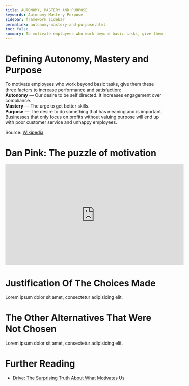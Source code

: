 ```yaml
---
title: AUTONOMY, MASTERY AND PURPOSE
keywords: Autonomy Mastery Purpose
sidebar: framework_sidebar
permalink: autonomy-mastery-and-purpose.html
toc: false
summary: To motivate employees who work beyond basic tasks, give them these three factors to increase performance and satisfaction, Autonomy, Mastery and Purpose.
---
```


# Defining Autonomy, Mastery and Purpose
To motivate employees who work beyond basic tasks, give them these three factors to increase performance and satisfaction:
<br><b>Autonomy</b> — Our desire to be self directed. It increases engagement over compliance.
<br><b>Mastery</b> — The urge to get better skills.
<br><b>Purpose</b> — The desire to do something that has meaning and is important. Businesses that only focus on profits without valuing purpose will end up with poor customer service and unhappy employees.

Source: [Wikipedia](https://en.wikipedia.org/wiki/Drive:_The_Surprising_Truth_About_What_Motivates_Us)

# Dan Pink: The puzzle of motivation
<iframe width="560" height="315" src="https://www.youtube.com/embed/rrkrvAUbU9Y" frameborder="0" allowfullscreen></iframe>

# Justification Of The Choices Made
Lorem ipsum dolor sit amet, consectetur adipisicing elit.

# The Other Alternatives That Were Not Chosen
Lorem ipsum dolor sit amet, consectetur adipisicing elit.

# Further Reading
* [Drive: The Surprising Truth About What Motivates Us](https://en.wikipedia.org/wiki/Drive:_The_Surprising_Truth_About_What_Motivates_Us)

